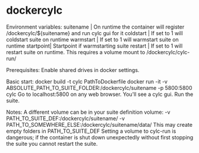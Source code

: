 # dockercylc
Environment variables:
suitename | On runtime the container will register /dockercylc/${suitename} and run cylc gui for it
coldstart | If set to 1 will coldstart suite on runtime
warmstart | If set to 1 will warmstart suite on runtime
startpoint| Startpoint if warmstarting suite
restart   | If set to 1 will restart suite on runtime. 
This requires a volume mount to /dockercylc/cylc-run/

Prerequisites:
Enable shared drives in docker settings.

Basic start:
docker build -t cylc PathToDockerfile
docker run -it -v ABSOLUTE_PATH_TO_SUITE_FOLDER:/dockercylc/suitename -p 5800:5800 cylc
Go to localhost:5800 on any web browser. You'll see a cylc gui. Run the suite.

Notes:
A different volume can be in your suite definition volume: -v PATH_TO_SUITE_DEF:/dockercylc/suitename/ -v PATH_TO_SOMEWHERE_ELSE:/dockercylc/suitename/data/
This may create empty folders in PATH_TO_SUITE_DEF
Setting a volume to cylc-run is dangerous; if the container is shut down unexpectedly without first stopping the suite you cannot restart the suite.
